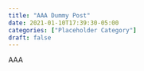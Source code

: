 ```yaml
---
title: "AAA Dummy Post"
date: 2021-01-10T17:39:30-05:00
categories: ["Placeholder Category"]
draft: false
---
```


AAA
